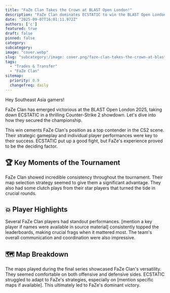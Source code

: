 ```yaml
---
title: "FaZe Clan Takes the Crown at BLAST Open London!"
description: "FaZe Clan dominates ECSTATIC to win the BLAST Open London 2025 CS2 tournament."
date: "2025-09-07T16:01:11.972Z"
authors: ['c']
featured: true
draft: false
pinned: false
category:
subcategory:
image: "cover.webp"
slug: "subcategory:/image: cover.png/faze-clan-takes-the-crown-at-blast-open-london"
tags:
  - "Trades & Transfer"
  - "FaZe Clan"
sitemap:
  priority: 0.9
  changefreq: daily
---
```

Hey Southeast Asia gamers!

FaZe Clan has emerged victorious at the BLAST Open London 2025, taking down ECSTATIC in a thrilling Counter-Strike 2 showdown. Let's dive into how they secured the championship.

This win cements FaZe Clan's position as a top contender in the CS2 scene. Their strategic gameplay and individual player performances were key to their success. ECSTATIC put up a good fight, but FaZe's experience proved to be the deciding factor.

## 🏆 Key Moments of the Tournament

FaZe Clan showed incredible consistency throughout the tournament. Their map selection strategy seemed to give them a significant advantage. They also had some clutch plays from their star players that turned the tide in crucial rounds.

## 💥 Player Highlights

Several FaZe Clan players had standout performances. [mention a key player if names were available in source material] consistently topped the leaderboards, making crucial frags when it mattered most. The team's overall communication and coordination were also impressive.

## 🗺️ Map Breakdown

The maps played during the final series showcased FaZe Clan's versatility. They seemed comfortable on both offensive and defensive sides. ECSTATIC struggled to adapt to FaZe's strategies, especially on [mention specific maps if available]. This ultimately led to FaZe's dominant victory.
